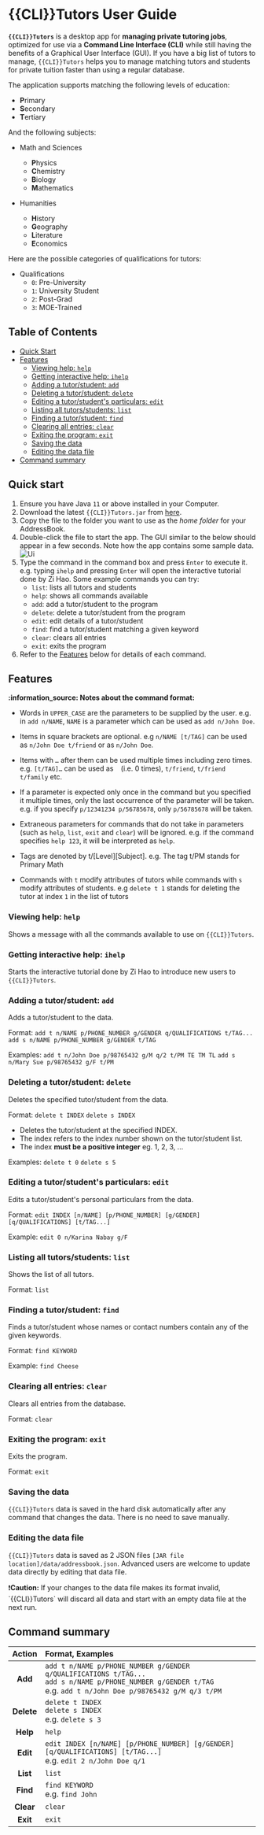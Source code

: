 # {{CLI}}Tutors User Guide

**`{{CLI}}Tutors`** is a desktop app for **managing private tutoring jobs**, optimized for use via a **Command Line Interface (CLI)** while still having the benefits of a Graphical User Interface (GUI). If you have a big list of tutors to manage, `{{CLI}}Tutors` helps you to manage matching tutors and students for private tuition faster than using a regular database.

The application supports matching the following levels of education:

- **P**rimary
- **S**econdary
- **T**ertiary

And the following subjects:

- Math and Sciences
    - **P**hysics
    - **C**hemistry
    - **B**iology
    - **M**athematics

- Humanities
    - **H**istory
    - **G**eography
    - **L**iterature
    - **E**conomics

Here are the possible categories of qualifications for tutors:

- Qualifications
    - `0`: Pre-University
    - `1`: University Student
    - `2`: Post-Grad
    - `3`: MOE-Trained

## Table of Contents
- [Quick Start](#Quick-Start)
- [Features](#Features)
    - [Viewing help: `help`](#Viewing-help-help)
    - [Getting interactive help: `ihelp`](#Getting-interactive-help-ihelp)
    - [Adding a tutor/student: `add`](#Adding-a-tutorstudent-add)
    - [Deleting a tutor/student: `delete`](#Deleting-a-tutorstudent-delete)
    - [Editing a tutor/student's particulars: `edit`](#Editing-a-tutorstudent%E2%80%99s-particulars-edit)
    - [Listing all tutors/students: `list`](#Listing-all-tutorsstudents-list)
    - [Finding a tutor/student: `find`](#Finding-a-tutorstudent-find)
    - [Clearing all entries: `clear`](#Clearing-all-entries-clear)
    - [Exiting the program: `exit`](#Exiting-the-program-exit)
    - [Saving the data](#Saving-the-data)
    - [Editing the data file](#Editing-the-data-file)
- [Command summary](#Command-summary)
<!-- - [FAQ](#FAQ) -->

## Quick start

1. Ensure you have Java `11` or above installed in your Computer.
2. Download the latest `{{CLI}}Tutors.jar` from [here](https://github.com/AY2122S1-CS2103T-T17-2/tp).
3. Copy the file to the folder you want to use as the *home folder* for your AddressBook.
4. Double-click the file to start the app. The GUI similar to the below should appear in a few seconds. Note how the app contains some sample data.
   ![Ui](images/Ui.png)
5. Type the command in the command box and press `Enter` to execute it. e.g. typing `ihelp` and pressing `Enter` will open the interactive tutorial done by Zi Hao. Some example commands you can try:
    - `list`: lists all tutors and students
    - `help`: shows all commands available
    - `add`: add a tutor/student to the program
    - `delete`: delete a tutor/student from the program
    - `edit`: edit details of a tutor/student
    - `find`: find a tutor/student matching a given keyword
    - `clear`: clears all entries
    - `exit`: exits the program
6. Refer to the [Features](#Features) below for details of each command.


## Features

<div markdown="block" class="alert alert-info">
<b>:information_source: Notes about the command format:</b><br>

- Words in `UPPER_CASE` are the parameters to be supplied by the user.
  e.g. in `add n/NAME`, `NAME` is a parameter which can be used as `add n/John Doe`.

- Items in square brackets are optional.
  e.g `n/NAME [t/TAG]` can be used as `n/John Doe t/friend` or as `n/John Doe`.

- Items with `…` after them can be used multiple times including zero times.
  e.g. `[t/TAG]…` can be used as ` ` (i.e. 0 times), `t/friend`, `t/friend t/family` etc.

- If a parameter is expected only once in the command but you specified it multiple times, only the last occurrence of the parameter will be taken.
  e.g. if you specify `p/12341234 p/56785678`, only `p/56785678` will be taken.

- Extraneous parameters for commands that do not take in parameters (such as `help`, `list`, `exit` and `clear`) will be ignored.
  e.g. if the command specifies `help 123`, it will be interpreted as `help`.

- Tags are denoted by t/[Level][Subject].
  e.g. The tag t/PM stands for Primary Math

- Commands with `t` modify attributes of tutors while commands with `s` modify attributes of students.
  e.g `delete t 1` stands for deleting the tutor at index `1` in the list of tutors
</div>

### Viewing help: `help`

Shows a message with all the commands available to use on `{{CLI}}Tutors`.

### Getting interactive help: `ihelp`

Starts the interactive tutorial done by Zi Hao to introduce new users to `{{CLI}}Tutors`.

### Adding a tutor/student: `add`

Adds a tutor/student to the data.

Format:
`add t n/NAME p/PHONE_NUMBER g/GENDER q/QUALIFICATIONS t/TAG...`
`add s n/NAME p/PHONE_NUMBER g/GENDER t/TAG`

Examples:
`add t n/John Doe p/98765432 g/M q/2 t/PM TE TM TL`
`add s n/Mary Sue p/98765432 g/F t/PM`

### Deleting a tutor/student: `delete`

Deletes the specified tutor/student from the data.

Format:
`delete t INDEX`
`delete s INDEX`

- Deletes the tutor/student at the specified INDEX.
- The index refers to the index number shown on the tutor/student list.
- The index **must be a positive integer** eg. 1, 2, 3, ...

Examples:
`delete t 0`
`delete s 5`

### Editing a tutor/student's particulars: `edit`

Edits a tutor/student's personal particulars from the data.

Format:
`edit INDEX [n/NAME] [p/PHONE_NUMBER] [g/GENDER] [q/QUALIFICATIONS] [t/TAG...]`

Example:
`edit 0 n/Karina Nabay g/F`

### Listing all tutors/students: `list`

Shows the list of all tutors.

Format: `list`

### Finding a tutor/student: `find`

Finds a tutor/student whose names or contact numbers contain any of the given keywords.

Format: `find KEYWORD`

Example:
`find Cheese`

### Clearing all entries: `clear`

Clears all entries from the database.

Format: `clear`

### Exiting the program: `exit`

Exits the program.

Format: `exit`

### Saving the data

`{{CLI}}Tutors` data is saved in the hard disk automatically after any command that changes the data. There is no need to save manually.

### Editing the data file

`{{CLI}}Tutors` data is saved as 2 JSON files `[JAR file location]/data/addressbook.json`. Advanced users are welcome to update data directly by editing that data file.

<div markdown="span" class="alert alert-warning">
❗<b>Caution:</b> If your changes to the data file makes its format invalid, `{{CLI}}Tutors` will discard all data and start with an empty data file at the next run.
</div>

## Command summary

|   Action   | Format, Examples |
|:----------:|:---------------- |
|  **Add**   | `add t n/NAME p/PHONE_NUMBER g/GENDER q/QUALIFICATIONS t/TAG...` <br>`add s n/NAME p/PHONE_NUMBER g/GENDER t/TAG` <br> e.g. `add t n/John Doe p/98765432 g/M q/3 t/PM`    |
| **Delete** | `delete t INDEX` <br> `delete s INDEX` <br> e.g. `delete s 3`                 |
|  **Help**  | `help`           |
|  **Edit**  | `edit INDEX [n/NAME] [p/PHONE_NUMBER] [g/GENDER] [q/QUALIFICATIONS] [t/TAG...]` <br> e.g. `edit 2 n/John Doe q/1`   |
|  **List**  | `list`           |
|  **Find**  | `find KEYWORD` <br> e.g. `find John`  |
| **Clear**  | `clear`          |
|  **Exit**  | `exit`           |

<!-- ## FAQ -->
